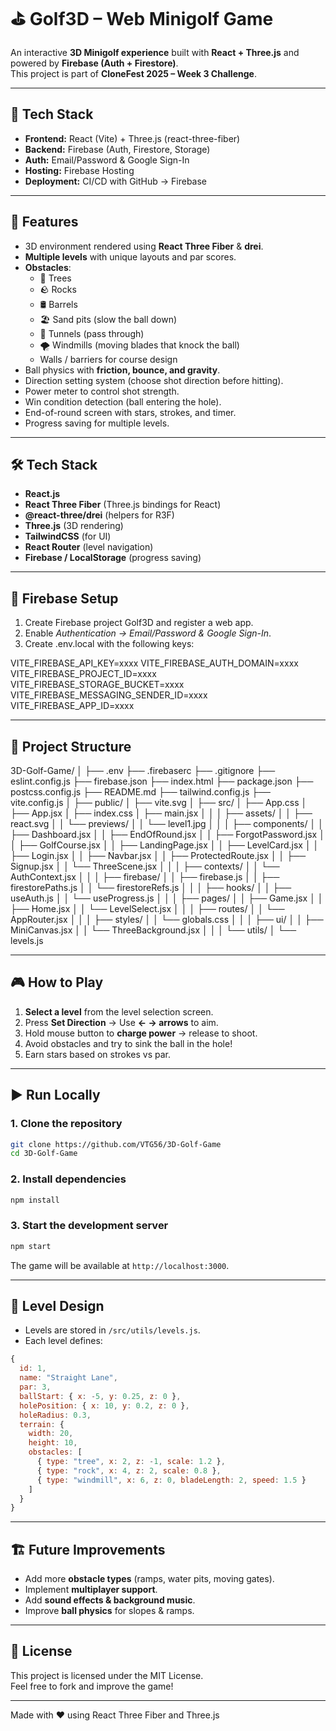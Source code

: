 # ⛳ Golf3D – Web Minigolf Game

An interactive **3D Minigolf experience** built with **React + Three.js** and powered by **Firebase (Auth + Firestore)**.  
This project is part of **CloneFest 2025 – Week 3 Challenge**.

---

## 🚀 Tech Stack

- **Frontend:** React (Vite) + Three.js (react-three-fiber)
- **Backend:** Firebase (Auth, Firestore, Storage)
- **Auth:** Email/Password & Google Sign-In
- **Hosting:** Firebase Hosting
- **Deployment:** CI/CD with GitHub → Firebase

---

## 🚀 Features

- 3D environment rendered using **React Three Fiber** & **drei**.
- **Multiple levels** with unique layouts and par scores.
- **Obstacles**:
  - 🌳 Trees
  - 🪨 Rocks
  - 🛢️ Barrels
  - 🏖️ Sand pits (slow the ball down)
  - 🏰 Tunnels (pass through)
  - 🌪️ Windmills (moving blades that knock the ball)
  - Walls / barriers for course design
- Ball physics with **friction, bounce, and gravity**.
- Direction setting system (choose shot direction before hitting).
- Power meter to control shot strength.
- Win condition detection (ball entering the hole).
- End-of-round screen with stars, strokes, and timer.
- Progress saving for multiple levels.

---

## 🛠️ Tech Stack

- **React.js**
- **React Three Fiber** (Three.js bindings for React)
- **@react-three/drei** (helpers for R3F)
- **Three.js** (3D rendering)
- **TailwindCSS** (for UI)
- **React Router** (level navigation)
- **Firebase / LocalStorage** (progress saving)

---

## 🔑 Firebase Setup

1. Create Firebase project Golf3D and register a web app.
2. Enable _Authentication → Email/Password & Google Sign-In_.
3. Create .env.local with the following keys:

VITE_FIREBASE_API_KEY=xxxx
VITE_FIREBASE_AUTH_DOMAIN=xxxx
VITE_FIREBASE_PROJECT_ID=xxxx
VITE_FIREBASE_STORAGE_BUCKET=xxxx
VITE_FIREBASE_MESSAGING_SENDER_ID=xxxx
VITE_FIREBASE_APP_ID=xxxx

---

## 📂 Project Structure

3D-Golf-Game/
│
├── .env
├── .firebaserc
├── .gitignore
├── eslint.config.js
├── firebase.json
├── index.html
├── package.json
├── postcss.config.js
├── README.md
├── tailwind.config.js
├── vite.config.js
│
├── public/
│ ├── vite.svg
│
├── src/
│ ├── App.css
│ ├── App.jsx
│ ├── index.css
│ ├── main.jsx
│ │
│ ├── assets/
│ │ ├── react.svg
│ │ └── previews/
│ │ └── level1.jpg
│ │
│ ├── components/
│ │ ├── Dashboard.jsx
│ │ ├── EndOfRound.jsx
│ │ ├── ForgotPassword.jsx
│ │ ├── GolfCourse.jsx
│ │ ├── LandingPage.jsx
│ │ ├── LevelCard.jsx
│ │ ├── Login.jsx
│ │ ├── Navbar.jsx
│ │ ├── ProtectedRoute.jsx
│ │ ├── Signup.jsx
│ │ └── ThreeScene.jsx
│ │
│ ├── contexts/
│ │ └── AuthContext.jsx
│ │
│ ├── firebase/
│ │ ├── firebase.js
│ │ ├── firestorePaths.js
│ │ └── firestoreRefs.js
│ │
│ ├── hooks/
│ │ ├── useAuth.js
│ │ └── useProgress.js
│ │
│ ├── pages/
│ │ ├── Game.jsx
│ │ ├── Home.jsx
│ │ └── LevelSelect.jsx
│ │
│ ├── routes/
│ │ └── AppRouter.jsx
│ │
│ ├── styles/
│ │ └── globals.css
│ │
│ ├── ui/
│ │ ├── MiniCanvas.jsx
│ │ └── ThreeBackground.jsx
│ │
│ └── utils/
│ └── levels.js

---

## 🎮 How to Play

1. **Select a level** from the level selection screen.
2. Press **Set Direction** → Use **← → arrows** to aim.
3. Hold mouse button to **charge power** → release to shoot.
4. Avoid obstacles and try to sink the ball in the hole!
5. Earn stars based on strokes vs par.

---

## ▶️ Run Locally

### 1. Clone the repository

```bash
git clone https://github.com/VTG56/3D-Golf-Game
cd 3D-Golf-Game
```

### 2. Install dependencies

```bash
npm install
```

### 3. Start the development server

```bash
npm start
```

The game will be available at `http://localhost:3000`.

---

## 📝 Level Design

- Levels are stored in `/src/utils/levels.js`.
- Each level defines:

```js
{
  id: 1,
  name: "Straight Lane",
  par: 3,
  ballStart: { x: -5, y: 0.25, z: 0 },
  holePosition: { x: 10, y: 0.2, z: 0 },
  holeRadius: 0.3,
  terrain: {
    width: 20,
    height: 10,
    obstacles: [
      { type: "tree", x: 2, z: -1, scale: 1.2 },
      { type: "rock", x: 4, z: 2, scale: 0.8 },
      { type: "windmill", x: 6, z: 0, bladeLength: 2, speed: 1.5 }
    ]
  }
}
```

---

## 🏗️ Future Improvements

- Add more **obstacle types** (ramps, water pits, moving gates).
- Implement **multiplayer support**.
- Add **sound effects & background music**.
- Improve **ball physics** for slopes & ramps.

---

## 📜 License

This project is licensed under the MIT License.  
Feel free to fork and improve the game!

---

Made with ❤️ using React Three Fiber and Three.js
